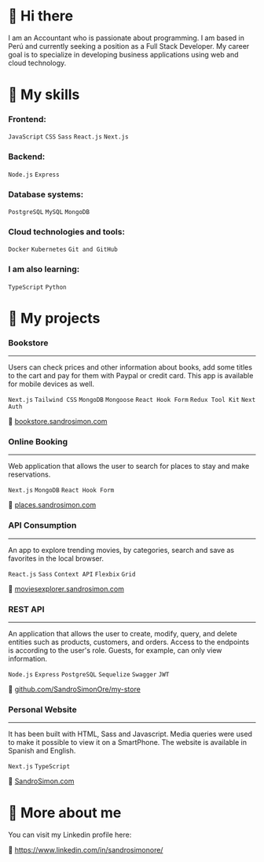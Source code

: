 # 👋 Hi there

I am an Accountant who is passionate about programming. I am based in Perú and currently seeking a position as a Full Stack Developer. My career goal is to specialize in developing business applications using web and cloud technology.

# 🧰 My skills
### Frontend:
`JavaScript` `CSS` `Sass` `React.js` `Next.js`

### Backend:
`Node.js` `Express`

### Database systems:
`PostgreSQL` `MySQL` `MongoDB`

### Cloud technologies and tools:
`Docker` `Kubernetes` `Git and GitHub`

### I am also learning:
`TypeScript` `Python`

# 🚀 My projects

### Bookstore
---
Users can check prices and other information about books, add some titles to the cart and pay for them with Paypal or credit card. This app is available for mobile devices as well.

`Next.js` `Tailwind CSS` `MongoDB` `Mongoose` `React Hook Form` `Redux Tool Kit` `Next Auth`

🔗 [bookstore.sandrosimon.com](https://bookstore.sandrosimon.com)

### Online Booking
---
Web application that allows the user to search for places to stay and make reservations.

`Next.js` `MongoDB` `React Hook Form`

🔗 [places.sandrosimon.com](https://places.sandrosimon.com)

### API Consumption
---
An app to explore trending movies, by categories, search and save as favorites in the local browser.

`React.js` `Sass` `Context API` `Flexbix` `Grid`

🔗 [moviesexplorer.sandrosimon.com](https://movies.sandrosimon.com)

### REST API
---
An application that allows the user to create, modify, query, and delete entities such as products, customers, and orders. Access to the endpoints is according to the user's role. Guests, for example, can only view information.

`Node.js` `Express` `PostgreSQL` `Sequelize` `Swagger` `JWT`

🔗 [github.com/SandroSimonOre/my-store](https://github.com/SandroSimonOre/my-store)

### Personal Website
---
It has been built with HTML, Sass and Javascript. Media queries were used to make it possible to view it on a SmartPhone. The website is available in Spanish and English.

`Next.js` `TypeScript`

🔗 [SandroSimon.com](https://sandrosimon.com)

# 🧑 More about me

You can visit my Linkedin profile here:

🔗 https://www.linkedin.com/in/sandrosimonore/



<!--
**sandrosimonore/sandrosimonore** is a ✨ _special_ ✨ repository because its `README.md` (this file) appears on your GitHub profile.

Here are some ideas to get you started:

- 🔭 I’m currently working on ...
- 🌱 I’m currently learning ...
- 👯 I’m looking to collaborate on ...
- 🤔 I’m looking for help with ...
- 💬 Ask me about ...
- 📫 How to reach me: ...
- 😄 Pronouns: ...
- ⚡ Fun fact: ...
-->

